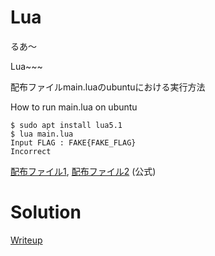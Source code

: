 # Lua
るあ〜

Lua~~~

配布ファイルmain.luaのubuntuにおける実行方法

How to run main.lua on ubuntu

```$ sudo apt update
$ sudo apt install lua5.1
$ lua main.lua
Input FLAG : FAKE{FAKE_FLAG}
Incorrect
```

[配布ファイル1](https://github.com/wani-hackase/wanictf2023-writeup/blob/main/rev/lua/file/Makefile), [配布ファイル2](https://github.com/wani-hackase/wanictf2023-writeup/blob/main/rev/lua/file/main.lua) (公式)
# Solution
[Writeup](./solve/writeup.md)